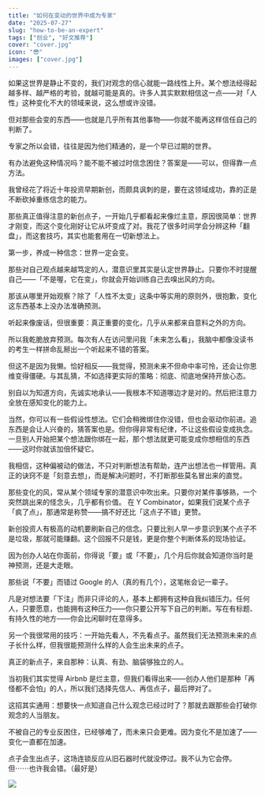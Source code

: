 ```yaml
---
title: "如何在变动的世界中成为专家"
date: "2025-07-27"
slug: "how-to-be-an-expert"
tags: ["创业", "好文推荐"]
cover: "cover.jpg"
icon: "😎"
images: ["cover.jpg"]
---
```

如果这世界是静止不变的，我们对观念的信心就能一路线性上升。某个想法经得起越多样、越严格的考验，就越可能是真的。许多人其实默默相信这一点——对「人性」这种变化不大的领域来说，这么想或许没错。



但对那些会变的东西——也就是几乎所有其他事物——你就不能再这样信任自己的判断了。



专家之所以会错，往往是因为他们精通的，是一个早已过期的世界。



有办法避免这种情况吗？能不能不被过时信念困住？答案是——可以，但得靠一点方法。



我曾经花了将近十年投资早期新创，而颇具讽刺的是，要在这领域成功，靠的正是不断砍掉重练信念的能力。



那些真正值得注意的新创点子，一开始几乎都看起来像烂主意，原因很简单：世界才刚变，而这个变化刚好让它从坏变成了对。我花了很多时间学会分辨这种「翻盘」，而这套技巧，其实也能套用在一切新想法上。



第一步，养成一种信念：世界一定会变。



那些对自己观点越来越笃定的人，潜意识里其实是认定世界静止。只要你不时提醒自己——「不是喔，它在变」，你就会开始训练自己去嗅出风的方向。



那该从哪里开始观察？除了「人性不太变」这条中等实用的原则外，很抱歉，变化这东西基本上没办法准确预测。



听起来像废话，但很重要：真正重要的变化，几乎从来都来自意料之外的方向。



所以我乾脆放弃预测。每次有人在访问里问我「未来怎么看」，我脑中都像没读书的考生一样拼命乱掰出一个听起来不错的答案。



但这不是因为我懒。恰好相反——我觉得，预测未来不但命中率可怜，还会让你思维变得僵硬。与其乱猜，不如选择更实际的策略：彻底、彻底地保持开放心态。



别自以为知道方向，先诚实地承认——我根本不知道哪边才是对的。然后把注意力全放在感知变化的能力上。



当然，你可以有一些假设性想法。它们会稍微绑住你没错，但也会驱动你前进。追东西是会让人兴奋的，猜答案也是。但你得非常有纪律，不让这些假设变成执念。
一旦别人开始把某个想法跟你绑在一起，那个想法就更可能变成你想相信的东西——这时你就该加倍怀疑它。



我相信，这种偏被动的做法，不只对判断想法有帮助，连产出想法也一样管用。真正的诀窍不是「刻意去想」，而是解决问题时，不打断那些莫名冒出来的直觉。



那些变化的风，常从某个领域专家的潜意识中吹出来。只要你对某件事够熟，一个突然跳出来的怪念头，几乎都有价值。
在 Y Combinator，如果我们说某个点子「疯了点」，那通常是称赞——搞不好还比「这点子不错」更赞。



新创投资人有极高的动机要刷新自己的信念。只要比别人早一步意识到某个点子不是垃圾，那就可能赚翻。这个回报不只是钱，更是你整个判断体系的现场验证。



因为创办人站在你面前，你得说「要」或「不要」，几个月后你就会知道你当时是神预测，还是大走眼。



那些说「不要」而错过 Google 的人（真的有几个），这笔帐会记一辈子。



凡是对想法要「下注」而非只评论的人，基本上都拥有这种自我纠错压力。任何人，只要愿意，也能拥有这种压力——你只要公开写下自己的判断。写在有标题、有持久性的地方——你会比闲聊时在意得多。



另一个我很常用的技巧：一开始先看人，不先看点子。虽然我们无法预测未来的点子长什么样，但我很能预测什么样的人会生出未来的点子。



真正的新点子，来自那种：认真、有劲、脑袋够独立的人。



当初我们其实觉得 Airbnb 是烂主意，但我们看得出来——创办人他们是那种「再怪都不会怕」的人，所以我们选择先信人、再信点子，最后押对了。



这招其实通用：想要快一点知道自己什么观念已经过时了？那就去跟那些会打破你观念的人当朋友。



不被自己的专业反困住，已经够难了，而未来只会更难。因为变化不是加速了——变化一直都在加速。



点子会生出点子，这场连锁反应从旧石器时代就没停过。我不认为它会停。
但⋯⋯也许我会错。（最好是）




![](https://prod-files-secure.s3.us-west-2.amazonaws.com/112d0858-5090-4d34-a606-b75eb8d65fd2/46476355-9cf3-4e99-9b7a-3531bc426380/1000202064.png?X-Amz-Algorithm=AWS4-HMAC-SHA256&X-Amz-Content-Sha256=UNSIGNED-PAYLOAD&X-Amz-Credential=ASIAZI2LB466YF3XQUDM%2F20250819%2Fus-west-2%2Fs3%2Faws4_request&X-Amz-Date=20250819T164214Z&X-Amz-Expires=3600&X-Amz-Security-Token=IQoJb3JpZ2luX2VjEHgaCXVzLXdlc3QtMiJHMEUCIDGqyyBSq9lzK7OVwWKKhGvxK%2BagKN0Ry32Fsy879V%2FUAiEAjQNfZsUIBgpJV9P04XJrMa65BfmmUXvYI%2Fk%2FXVVPm2oqiAQIwP%2F%2F%2F%2F%2F%2F%2F%2F%2F%2FARAAGgw2Mzc0MjMxODM4MDUiDA%2BgwJqGN6jcDTxabircA1V%2B9DpuGu8MPhxKv4scMLs81fHVAQwOuyHa5K0j%2FmNiobqWwgPVpwDIx1YCRur4CaEkYkZXfE7KD9XBTNIC1Cl%2BejmtJplcF2Otl1KsRp5kU8G7%2F6nG8EC6v5QnIAFHIVY1WqNWJoDtcjosj6eojgaypzFriWymSeDGs37FJIc4Bb%2BorrOM6ceI7WjZ%2BXDfUKVfD7B8lP6D3txbrEdfdEJJd47E4x5vgx9wv5160h2i4IgDQosiPr3mBHj7sCN8%2Fbyubc5Rcx1H7H3Kp6qhUDuQSiczpyNYajo39sJMdMwEDpvvA3az0BliEJBy3neXuQfW19tcXceLxVQkcYEbRZkkf8SlCytRMuRwYP0O%2Be44oCA%2FlTfEEt0vwed6yCmaK%2BCexEmpTnuoxXnWjlE%2F1eOKUXCU4TDIBCWeU1F4OFw1BWJJe6BInjwlfr%2Bvn9%2Fzoxn8Ncz%2FSsuE5qRN%2BcnQnsrQu6cW7VwTZqfDINChGBI%2FJGh8zB2zMkU5fInZ300DPUnnFh%2Bg6kX1OblrLDpLDdJmMpWDMy1MoTqd3fq16%2BnlJQVHjLeBY3scmwCkT2lgam9o479T34ktWtE9DGICSIanZ%2FOiZf6yZTi3Fg9yj32oapetiWplBTuG%2BjPwMJ%2BtksUGOqUB%2FHIj4FRvpBaPe%2FpsPSTox8wB5Ng5XVE280drnyaci%2BhgAuT4waGsNqTtu2PzupmN8vYYD7BHfgVXMto%2BS%2B8OVifjCVxrphPledfXl9g36QlstTGPoE4yPP3whvybgSsSyMmNpY9E3UsMyu%2B%2B0lxcC1OxErGNrpVqAIwdCGYOSShqGp5kpVVHOLoBEXE6%2FO3ZcJPcW2IL7Vo4zVbjDLGlx5rnDU2s&X-Amz-Signature=bf27f767aaeef23f96bda167e247be5a0a48593b02fa0070fb79f93d75338c4a&X-Amz-SignedHeaders=host&x-amz-checksum-mode=ENABLED&x-id=GetObject)

